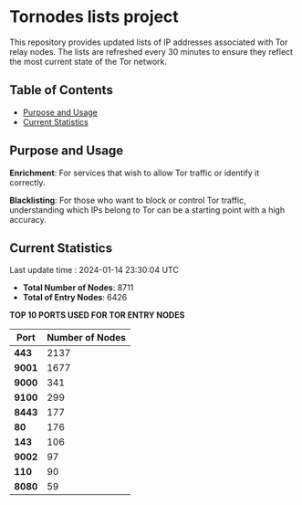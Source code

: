 # Tornodes lists project

This repository provides updated lists of IP addresses associated with Tor relay nodes. The lists are refreshed every 30 minutes to ensure they reflect the most current state of the Tor network.

## Table of Contents

- [Purpose and Usage](#purpose-and-usage)
- [Current Statistics](#current-statistics)


## Purpose and Usage

**Enrichment**: For services that wish to allow Tor traffic or identify it correctly.

**Blacklisting**: For those who want to block or control Tor traffic, understanding which IPs belong to Tor can be a starting point with a high accuracy.

## Current Statistics

Last update time : 2024-01-14 23:30:04 UTC

- **Total Number of Nodes**: 8711
- **Total of Entry Nodes**: 6426

**TOP 10 PORTS USED FOR TOR ENTRY NODES**

| **Port** | **Number of Nodes** |
|------|-----------------|
| **443**   | 2137  |
| **9001**   | 1677  |
| **9000**   | 341  |
| **9100**   | 299  |
| **8443**   | 177  |
| **80**   | 176  |
| **143**   | 106  |
| **9002**   | 97  |
| **110**   | 90  |
| **8080**   | 59  |

